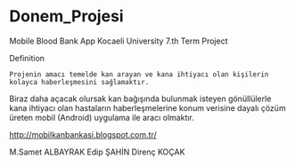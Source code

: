 Donem_Projesi
=============

Mobile Blood Bank App
Kocaeli University 7.th Term Project

Definition
  
    Projenin amacı temelde kan arayan ve kana ihtiyacı olan kişilerin kolayca haberleşmesini sağlamaktır.
Biraz daha açacak olursak kan bağışında bulunmak isteyen gönüllülerle kana ihtiyacı olan hastaların haberleşmelerine konum verisine dayalı çözüm üreten mobil (Android) uygulama ile aracı olmaktır.


http://mobilkanbankasi.blogspot.com.tr/

M.Samet ALBAYRAK
Edip ŞAHİN
Direnç KOÇAK
